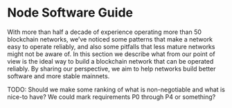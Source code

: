 # Node Software Guide

With more than half a decade of experience operating more than 50 blockchain networks,
we’ve noticed some patterns that make a network easy to operate reliably,
and also some pitfalls that less mature networks might not be aware of.
In this section we describe what from our point of view is the ideal way
to build a blockchain network that can be operated reliably.
By sharing our perspective,
we aim to help networks build better software and more stable mainnets.

TODO: Should we make some ranking of what is non-negotiable and what is nice-to have?
We could mark requirements P0 through P4 or something?
